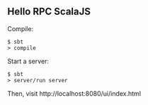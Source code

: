 Hello RPC ScalaJS
--- 

Compile:
```
$ sbt
> compile
```

Start a server:

```
$ sbt
> server/run server
```

Then, visit http://localhost:8080/ui/index.html
